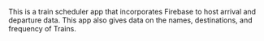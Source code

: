 This is a train scheduler app that incorporates Firebase to host arrival and departure data. This app also gives data on the names, destinations, and frequency of Trains. 